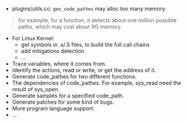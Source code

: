+ plugins/utils.cc: `gen_code_pathes` may alloc too many memory
> for example, for a function, it detects about one million possible paths,
> which may cost about 9G memory.
+ For Linux Kernel:
	+ get symbols in .s/.S files, to build the full call chains
	+ add mitigations detection
	+ ...
+ Trace variables, where it comes from.
+ Identify the actions, read or write, or get the address of it.
+ Generate code_pathes for two different functions.
+ The dependencies of code_pathes. For example, sys_read need the result of sys_open.
+ Generate samples for a specified code_path.
+ Generate patches for some kind of bugs.
+ More program language support.
+ ...

